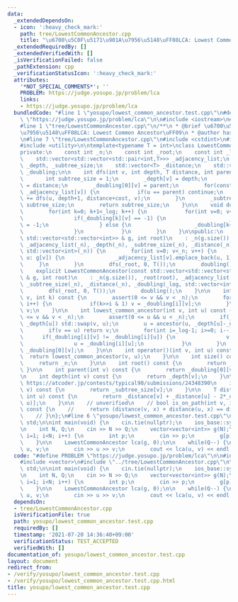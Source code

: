 ```yaml
---
data:
  _extendedDependsOn:
  - icon: ':heavy_check_mark:'
    path: tree/LowestCommonAncestor.cpp
    title: "\u6700\u5C0F\u5171\u901A\u7956\u5148\uFF08LCA: Lowest Common Ancestor\uFF09"
  _extendedRequiredBy: []
  _extendedVerifiedWith: []
  _isVerificationFailed: false
  _pathExtension: cpp
  _verificationStatusIcon: ':heavy_check_mark:'
  attributes:
    '*NOT_SPECIAL_COMMENTS*': ''
    PROBLEM: https://judge.yosupo.jp/problem/lca
    links:
    - https://judge.yosupo.jp/problem/lca
  bundledCode: "#line 1 \"yosupo/lowest_common_ancestor.test.cpp\"\n#define PROBLEM\
    \ \"https://judge.yosupo.jp/problem/lca\"\n\n#include <iostream>\n#include <vector>\n\
    #line 1 \"tree/LowestCommonAncestor.cpp\"\n/**\n * @brief \u6700\u5C0F\u5171\u901A\
    \u7956\u5148\uFF08LCA: Lowest Common Ancestor\uFF09\n * @author hasegawa1\n */\n\
    \n#line 7 \"tree/LowestCommonAncestor.cpp\"\n#include <cstdint>\n#include <cassert>\n\
    #include <utility>\n\ntemplate<typename T = int>\nclass LowestCommonAncestor {\n\
    private:\n    const int _n;\n    const int _root;\n    const int _log = 31;\n\
    \    std::vector<std::vector<std::pair<int,T>>> _adjacency_list;\n    std::vector<int>\
    \ _depth, _subtree_size;\n    std::vector<T> _distance;\n    std::vector<std::vector<int>>\
    \ _doubling;\n\n    int dfs(int v, int depth, T distance, int parent=-1) {\n \
    \       int subtree_size = 1;\n        _depth[v] = depth;\n        _distance[v]\
    \ = distance;\n        _doubling[0][v] = parent;\n        for(const auto [u, cost]:\
    \ _adjacency_list[v]) {\n            if(u == parent) continue;\n            subtree_size\
    \ += dfs(u, depth+1, distance+cost, v);\n        }\n        _subtree_size[v] =\
    \ subtree_size;\n        return subtree_size;\n    }\n\n    void doubling() {\n\
    \        for(int k=0; k+1<_log; k++) {\n            for(int v=0; v<_n; v++) {\n\
    \                if(_doubling[k][v] == -1) {\n                    _doubling[k+1][v]\
    \ = -1;\n                } else {\n                    _doubling[k+1][v] = _doubling[k][_doubling[k][v]];\n\
    \                }\n            }\n        }\n    }\n\npublic:\n    explicit LowestCommonAncestor(const\
    \ std::vector<std::vector<int>> & g, int root)\n    : _n(g.size()), _root(root),\
    \ _adjacency_list(_n), _depth(_n), _subtree_size(_n), _distance(_n), _doubling(_log,\
    \ std::vector<int>(_n)) {\n        for(int v=0; v<_n; v++) {\n            for(auto\
    \ u: g[v]) {\n                _adjacency_list[v].emplace_back(u, 1);\n       \
    \     }\n        }\n        dfs(_root, 0, T());\n        doubling();\n    }\n\
    \    explicit LowestCommonAncestor(const std::vector<std::vector<std::pair<int,T>>>\
    \ & g, int root)\n    : _n(g.size()), _root(root), _adjacency_list(g), _depth(_n),\
    \ _subtree_size(_n), _distance(_n), _doubling(_log, std::vector<int>(_n)) {\n\
    \        dfs(_root, 0, T());\n        doubling();\n    }\n\n    int ancestor(int\
    \ v, int k) const {\n        assert(0 <= v && v < _n);\n        for(int i=0; i<_log;\
    \ i++) {\n            if(k>>i & 1) v = _doubling[i][v];\n        }\n        return\
    \ v;\n    }\n\n    int lowest_common_ancestor(int v, int u) const {\n        assert(0\
    \ <= v && v < _n);\n        assert(0 <= u && u < _n);\n        if(_depth[v] >\
    \ _depth[u]) std::swap(v, u);\n        u = ancestor(u, _depth[u]-_depth[v]);\n\
    \        if(v == u) return v;\n        for(int i=_log-1; i>=0; i--) {\n      \
    \      if(_doubling[i][v] != _doubling[i][u]) {\n                v = _doubling[i][v];\n\
    \                u = _doubling[i][u];\n            }\n        }\n        return\
    \ _doubling[0][v];\n    }\n\n    int operator()(int v, int u) const {\n      \
    \  return lowest_common_ancestor(v, u);\n    }\n\n    int size() const {\n   \
    \     return _n;\n    }\n\n    int root() const {\n        return _root;\n   \
    \ }\n\n    int parent(int v) const {\n        return _doubling[0][v];\n    }\n\
    \n    int depth(int v) const {\n        return _depth[v];\n    }\n\n    // verify:\
    \ https://atcoder.jp/contests/typical90/submissions/24348390\n    int subtree_size(int\
    \ v) const {\n        return _subtree_size[v];\n    }\n\n    T distance(int v,\
    \ int u) const {\n        return _distance[v] + _distance[u] - 2*_distance[lowest_common_ancestor(v,\
    \ u)];\n    }\n\n    // unverified\n    // bool is_on_path(int v, int u, int x)\
    \ const {\n    //     return (distance(v, x) + distance(u, x) == distance(v, u));\n\
    \    // }\n};\n#line 6 \"yosupo/lowest_common_ancestor.test.cpp\"\n\nusing namespace\
    \ std;\n\nint main(void) {\n    cin.tie(nullptr);\n    ios_base::sync_with_stdio(false);\n\
    \n    int N, Q;\n    cin >> N >> Q;\n    vector<vector<int>> g(N);\n    for(int\
    \ i=1; i<N; i++) {\n        int p;\n        cin >> p;\n        g[p].emplace_back(i);\n\
    \    }\n\n    LowestCommonAncestor lca(g, 0);\n\n    while(Q--) {\n        int\
    \ u, v;\n        cin >> u >> v;\n        cout << lca(u, v) << endl;\n    }\n}\n"
  code: "#define PROBLEM \"https://judge.yosupo.jp/problem/lca\"\n\n#include <iostream>\n\
    #include <vector>\n#include \"../tree/LowestCommonAncestor.cpp\"\n\nusing namespace\
    \ std;\n\nint main(void) {\n    cin.tie(nullptr);\n    ios_base::sync_with_stdio(false);\n\
    \n    int N, Q;\n    cin >> N >> Q;\n    vector<vector<int>> g(N);\n    for(int\
    \ i=1; i<N; i++) {\n        int p;\n        cin >> p;\n        g[p].emplace_back(i);\n\
    \    }\n\n    LowestCommonAncestor lca(g, 0);\n\n    while(Q--) {\n        int\
    \ u, v;\n        cin >> u >> v;\n        cout << lca(u, v) << endl;\n    }\n}\n"
  dependsOn:
  - tree/LowestCommonAncestor.cpp
  isVerificationFile: true
  path: yosupo/lowest_common_ancestor.test.cpp
  requiredBy: []
  timestamp: '2021-07-20 14:36:40+09:00'
  verificationStatus: TEST_ACCEPTED
  verifiedWith: []
documentation_of: yosupo/lowest_common_ancestor.test.cpp
layout: document
redirect_from:
- /verify/yosupo/lowest_common_ancestor.test.cpp
- /verify/yosupo/lowest_common_ancestor.test.cpp.html
title: yosupo/lowest_common_ancestor.test.cpp
---
```

